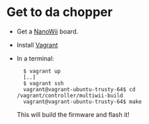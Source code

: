 # Get to da chopper

- Get a [NanoWii](http://www.hobbyking.com/hobbyking/store/__22322__multiwii_nanowii_atmega32u4_micro_flight_controller_usb_gyro_acc.html) board.

- Install [Vagrant](https://www.vagrantup.com/)
- In a terminal:

        $ vagrant up
        [..]
        $ vagrant ssh
        vagrant@vagrant-ubuntu-trusty-64$ cd /vagrant/controller/multiwii-build
        vagrant@vagrant-ubuntu-trusty-64$ make

  This will build the firmware and flash it!
